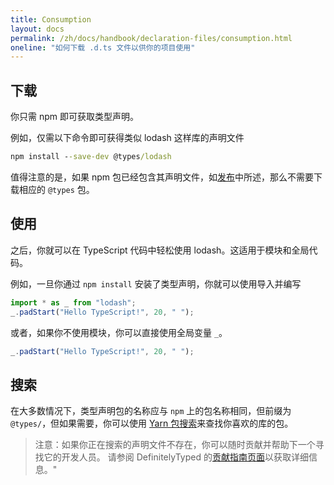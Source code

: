 ```yaml
---
title: Consumption
layout: docs
permalink: /zh/docs/handbook/declaration-files/consumption.html
oneline: "如何下载 .d.ts 文件以供你的项目使用"
---
```


## 下载

你只需 npm 即可获取类型声明。

例如，仅需以下命令即可获得类似 lodash 这样库的声明文件

```cmd
npm install --save-dev @types/lodash
```

值得注意的是，如果 npm 包已经包含其声明文件，如[发布](/zh/docs/handbook/declaration-files/publishing.html)中所述，那么不需要下载相应的 `@types` 包。

## 使用

之后，你就可以在 TypeScript 代码中轻松使用 lodash。这适用于模块和全局代码。

例如，一旦你通过 `npm install` 安装了类型声明，你就可以使用导入并编写

```ts
import * as _ from "lodash";
_.padStart("Hello TypeScript!", 20, " ");
```

或者，如果你不使用模块，你可以直接使用全局变量 `_`。

```ts
_.padStart("Hello TypeScript!", 20, " ");
```

## 搜索

在大多数情况下，类型声明包的名称应与 `npm` 上的包名称相同，但前缀为 `@types/`，但如果需要，你可以使用 [Yarn 包搜索](https://yarnpkg.com/)来查找你喜欢的库的包。

> 注意：如果你正在搜索的声明文件不存在，你可以随时贡献并帮助下一个寻找它的开发人员。
> 请参阅 DefinitelyTyped 的[贡献指南页面](https://definitelytyped.org/guides/contributing.html)以获取详细信息。"
